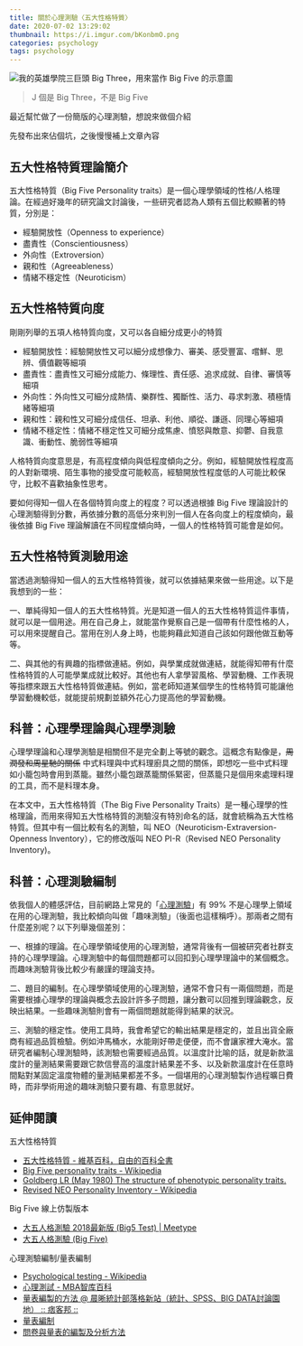 ```yaml
---
title: 關於心理測驗〈五大性格特質〉
date: 2020-07-02 13:29:02
thumbnail: https://i.imgur.com/bKonbmO.png
categories: psychology
tags: psychology
---
```


![我的英雄學院三巨頭 Big Three，用來當作 Big Five 的示意圖](https://i.imgur.com/bKonbmO.png)
> J 個是 Big Three，不是 Big Five


最近幫忙做了一份簡版的心理測驗，想說來做個介紹

先發布出來佔個坑，之後慢慢補上文章內容

<!-- more -->

## 五大性格特質理論簡介

五大性格特質（Big Five Personality traits）是一個心理學領域的性格/人格理論。在經過好幾年的研究論文討論後，一些研究者認為人類有五個比較顯著的特質，分別是：

- 經驗開放性（Openness to experience）
- 盡責性（Conscientiousness）
- 外向性（Extroversion）
- 親和性（Agreeableness）
- 情緒不穩定性（Neuroticism）


## 五大性格特質向度

剛剛列舉的五項人格特質向度，又可以各自細分成更小的特質

- 經驗開放性：經驗開放性又可以細分成想像力、審美、感受豐富、嚐鮮、思辨、價值觀等細項
- 盡責性：盡責性又可細分成能力、條理性、責任感、追求成就、自律、審慎等細項
- 外向性：外向性又可細分成熱情、樂群性、獨斷性、活力、尋求刺激、積極情緒等細項
- 親和性：親和性又可細分成信任、坦承、利他、順從、謙遜、同理心等細項
- 情緒不穩定性：情緒不穩定性又可細分成焦慮、憤怒與敵意、抑鬱、自我意識、衝動性、脆弱性等細項

人格特質向度意思是，有高程度傾向與低程度傾向之分。例如，經驗開放性程度高的人對新環境、陌生事物的接受度可能較高，經驗開放性程度低的人可能比較保守，比較不喜歡抽象性思考。

要如何得知一個人在各個特質向度上的程度？可以透過根據 Big Five 理論設計的心理測驗得到分數，再依據分數的高低分來判別一個人在各向度上的程度傾向，最後依據 Big Five 理論解讀在不同程度傾向時，一個人的性格特質可能會是如何。


## 五大性格特質測驗用途

當透過測驗得知一個人的五大性格特質後，就可以依據結果來做一些用途。以下是我想到的一些：

一、單純得知一個人的五大性格特質。光是知道一個人的五大性格特質這件事情，就可以是一個用途。用在自己身上，就能當作覺察自己是一個帶有什麼性格的人，可以用來提醒自己。當用在別人身上時，也能夠藉此知道自己該如何跟他做互動等等。

二、與其他的有興趣的指標做連結。例如，與學業成就做連結，就能得知帶有什麼性格特質的人可能學業成就比較好。其他也有人拿學習風格、學習動機、工作表現等指標來跟五大性格特質做連結。例如，當老師知道某個學生的性格特質可能讓他學習動機較低，就能提前規劃並額外花心力提高他的學習動機。


## 科普：心理學理論與心理學測驗

心理學理論和心理學測驗是相關但不是完全劃上等號的觀念。這概念有點像是，~~周潤發和周星馳的關係~~ 中式料理與中式料理廚具之間的關係，即想吃一些中式料理如小籠包時會用到蒸籠。雖然小籠包跟蒸籠關係緊密，但蒸籠只是個用來處理料理的工具，而不是料理本身。

在本文中，五大性格特質（The Big Five Personality Traits）是一種心理學的性格理論，而用來得知五大性格特質的測驗沒有特別命名的話，就會統稱為五大性格特質。但其中有一個比較有名的測驗，叫 NEO（Neuroticism-Extraversion-Openness Inventory），它的修改版叫 NEO PI-R（Revised NEO Personality Inventory)。


## 科普：心理測驗編制

依我個人的體感評估，目前網路上常見的「[心理測驗](https://www.dcard.tw/topics/心理測驗)」有 99% 不是心理學上領域在用的心理測驗，我比較傾向叫做「趣味測驗」（後面也這樣稱呼）。那兩者之間有什麼差別呢？以下列舉幾個差別：

一、根據的理論。在心理學領域使用的心理測驗，通常背後有一個被研究者社群支持的心理學理論。心理測驗中的每個問題都可以回扣到心理學理論中的某個概念。而趣味測驗背後比較少有嚴謹的理論支持。

二、題目的編制。在心理學領域使用的心理測驗，通常不會只有一兩個問題，而是需要根據心理學的理論與概念去設計許多子問題，讓分數可以回推到理論觀念，反映出結果。一些趣味測驗則會有一兩個問題就能得到結果的狀況。

三、測驗的穩定性。使用工具時，我會希望它的輸出結果是穩定的，並且出貨全廠商有經過品質檢驗。例如沖馬桶水，水能剛好帶走便便，而不會讓家裡大淹水。當研究者編制心理測驗時，該測驗也需要經過品質。以溫度計比喻的話，就是新款溫度計的量測結果需要跟它款信譽高的溫度計結果差不多、以及新款溫度計在任意時間點對某固定溫度物體的量測結果都差不多。一個堪用的心理測驗製作過程曠日費時，而非學術用途的趣味測驗只要有趣、有意思就好。


## 延伸閱讀

五大性格特質
- [五大性格特質 - 維基百科，自由的百科全書](https://zh.wikipedia.org/wiki/%E4%BA%94%E5%A4%A7%E6%80%A7%E6%A0%BC%E7%89%B9%E8%B4%A8)
- [Big Five personality traits - Wikipedia](https://en.wikipedia.org/wiki/Big_Five_personality_traits#History)
- [Goldberg LR (May 1980) The structure of phenotypic personality traits.](http://psych.colorado.edu/~carey/courses/psyc5112/readings/psnstructure_goldberg.pdf)
- [Revised NEO Personality Inventory - Wikipedia](https://en.wikipedia.org/wiki/Revised_NEO_Personality_Inventory)

Big Five 線上仿製版本
- [大五人格測驗 2018最新版 (Big5 Test) | Meetype](https://meetype.com/bigfive-test)
- [大五人格測驗 (Big Five)](https://tw.dice4rich.com/quiz-pro.jsp?id=5774560712458240)

心理測驗編制/量表編制
- [Psychological testing - Wikipedia](https://en.wikipedia.org/wiki/Psychological_testing)
- [心理測試 - MBA智库百科](https://wiki.mbalib.com/zh-tw/%E5%BF%83%E7%90%86%E6%B5%8B%E8%AF%95)
- [量表編製的方法 @ 晨晰統計部落格新站（統計、SPSS、BIG DATA討論園地） :: 痞客邦 ::](https://dasanlin888.pixnet.net/blog/post/34467731)
- [量表編制](https://coggle.it/diagram/WZO6GxCW-AABIRne/t/%E9%87%8F%E8%A1%A8%E7%B7%A8%E5%88%B6)
- [問卷與量表的編製及分析方法](https://physical.ntsu.edu.tw/var/file/12/1012/img/451/004.pdf)
